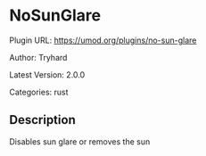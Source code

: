 # NoSunGlare

Plugin URL: https://umod.org/plugins/no-sun-glare

Author: Tryhard

Latest Version: 2.0.0

Categories: rust

## Description

Disables sun glare or removes the sun
